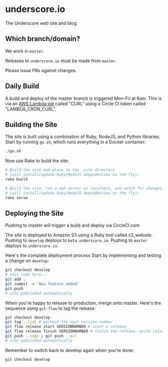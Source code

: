# underscore.io

The Underscore web site and blog.

## Which branch/domain?

We work in `master`.

Releases to `underscore.io` must be made from `master`.

Please issue PRs against changes.

## Daily Build

A build and deploy of the master branch is triggered Mon-Fri at 8am.
This is via an [AWS Lambda job](https://eu-west-1.console.aws.amazon.com/lambda/home?region=eu-west-1#/functions/CURL?tab=triggers)
called "CURL" using a Circle CI token called "LAMBDA_CRON_CURL".

## Building the Site

The site is built using a combination
of Ruby, NodeJS, and Python libraries.
Start by running `go.sh`,
which runs everything in a Docker container:

~~~bash
./go.sh
~~~

Now use Rake to build the site:

~~~bash
# Build the site and place in the _site directory
# (will install/update Ruby/NodeJS dependencies on the fly):
rake build

# Build the site, run a web server on localhost, and watch for changes
# (will install/update Ruby/NodeJS dependencies on the fly):
rake serve
~~~

## Deploying the Site

Pushing to master will trigger a build and deploy via CircleCI.com

The site is deployed to Amazon S3
using a Ruby tool called s3_website.
Pushing to `develop` deploys to `beta.underscore.io`.
Pushing to `master` deploys to `underscore.io`.

Here's the complete deployment process
Start by implementing and testing a change on `develop`:

~~~bash
git checkout develop
# edit code here...
git add .
git commit -m 'New feature added'
git push
# site published automatically
~~~

When you're happy to release to production, merge onto master.
Here's the sequence using `git-flow` to tag the release:

~~~bash
git checkout develop
git tag --list # workout the next version number
git flow release start VERSIONNUMBER # start a release
git flow release finish VERSIONNUMBER # finish the release, write release note
git push --tags ; git push --all
# site published automatically
~~~

Remember to switch back to develop again when you're done:

~~~bash
git checkout develop
~~~
